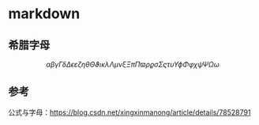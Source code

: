 # markdown

## 希腊字母

$$
\alpha \beta \gamma \Gamma \delta \Delta \epsilon \varepsilon \zeta \eta \theta \Theta \vartheta \iota \kappa \lambda \Lambda \mu \nu \xi \Xi \pi \Pi \varpi \rho \varrho \sigma \Sigma \varsigma \tau \upsilon \Upsilon \phi \Phi \varphi \chi \psi \Psi \Omega \omega
$$

## 参考

公式与字母：https://blog.csdn.net/xingxinmanong/article/details/78528791

